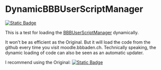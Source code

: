 #    DynamicBBBUserScriptManager
[![Static Badge](https://img.shields.io/badge/Install-Script-green?style=for-the-badge)](https://github.com/MyDrift-user/DynamicBBBUserScriptManager/raw/main/DynamicBBBUserScriptManager.user.js)

This is a test for loading the [BBBUserScriptManager](https://github.com/BBBaden-Moodle-userscripts/BBBUserScriptManager) dynamically.

It won't be as efficient as the Original. But it will load the code from the github every time you visit moodle.bbbaden.ch.
Technically speaking, the dynamic loading of code can also be seen as an automatic updater.

I recommend using the Original:
[![Static Badge](https://img.shields.io/badge/Install-Script-green?style=for-the-badge)](https://github.com/BBBaden-Moodle-userscripts/BBBUserScriptManager/raw/main/BBBUserScriptManager.user.js)

